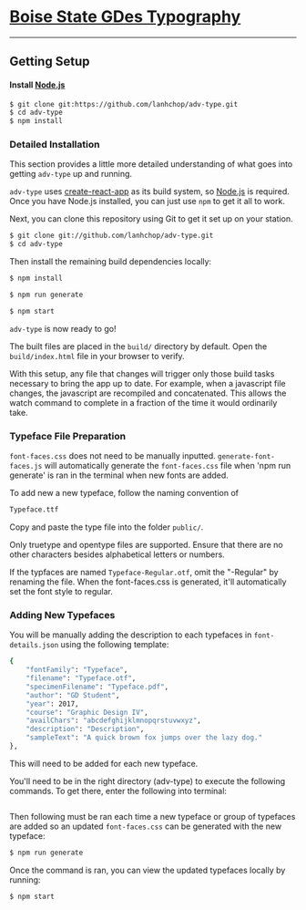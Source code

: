 # [Boise State GDes Typography](https://github.com/lanhchop/adv-type)
***

## Getting Setup

#### Install [Node.js](http://nodejs.org/)
```sh
$ git clone git:https://github.com/lanhchop/adv-type.git
$ cd adv-type
$ npm install
```

### Detailed Installation

This section provides a little more detailed understanding of what goes into
getting `adv-type` up and running.

`adv-type` uses [create-react-app](http://reactjs.org) as its build system, so
[Node.js](http://nodejs.org) is required. Once you have Node.js installed, 
you can just use `npm` to get it all to work.

Next, you can clone this repository using Git to get it set up on your station.

```sh
$ git clone git://github.com/lanhchop/adv-type.git
$ cd adv-type
```

Then install the remaining build dependencies locally:

```sh
$ npm install

$ npm run generate

$ npm start
```

`adv-type` is now ready to go!


The built files are placed in the `build/` directory by default. Open the
`build/index.html` file in your browser to verify.

With this setup, any file that changes will trigger only those build tasks 
necessary to bring the app up to date. For example, when a javascript file 
changes, the javascript are recompiled and concatenated. This allows the 
watch command to complete in a fraction of the time it would ordinarily take.


### Typeface File Preparation

`font-faces.css` does not need to be manually inputted. `generate-font-faces.js` 
will automatically generate the `font-faces.css` file when 'npm run generate' 
is ran in the terminal when new fonts are added. 

To add new a new typeface, follow the naming convention of 

```sh
Typeface.ttf 
````

Copy and paste the type file into the folder `public/`. 

Only truetype and opentype files are supported. Ensure that there are no 
other characters besides alphabetical letters or numbers. 

If the typfaces are named `Typeface-Regular.otf`, omit the "-Regular" by 
renaming the file. When the font-faces.css is generated, it'll automatically
set the font style to regular. 

### Adding New Typefaces

You will be manually adding the description to each typefaces in 
`font-details.json` using the following template:

```sh
{
    "fontFamily": "Typeface",
    "filename": "Typeface.otf",
    "specimenFilename": "Typeface.pdf",
    "author": "GD Student",
    "year": 2017,
    "course": "Graphic Design IV",
    "availChars": "abcdefghijklmnopqrstuvwxyz",
    "description": "Description",
    "sampleText": "A quick brown fox jumps over the lazy dog."
},
```

This will need to be added for each new typeface. 

You'll need to be in the right directory (adv-type) to execute the following commands. To get there, enter the following into terminal:

```cd /Users/bwiley/adv-type
```

Then following must be ran each time a new typeface or group of typefaces are added so an updated `font-faces.css` can be generated with the new typeface: 

```sh
$ npm run generate
```

Once the command is ran, you can view the updated typefaces locally by running:

```sh
$ npm start
```
